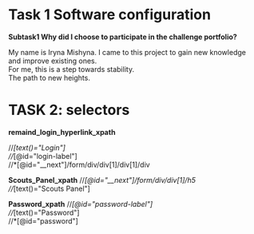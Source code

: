 # Task 1 Software configuration

**Subtask1 Why did I choose to participate in the challenge portfolio?**

My name is Iryna Mishyna.
I came to this project to gain new knowledge and improve existing ones.  
For me, this is a step towards stability.  
The path to new heights.


# TASK 2: selectors

**remaind_login_hyperlink_xpath**

//*[text()="Login"]  
//*[@id="login-label"]  
//*[@id="__next"]/form/div/div[1]/div[1]/div  

**Scouts_Panel_xpath**
//*[@id="__next"]/form/div/div[1]/h5  
 //*[text()="Scouts Panel"]  
 
 **Password_xpath**
 //*[@id="password-label"]  
 //*[text()="Password"]  
 //*[@id="password"]  
 
 
